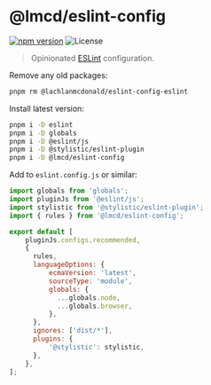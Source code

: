 # @lmcd/eslint-config

[![npm version](https://badge.fury.io/js/@lmcd%2Feslint-config.svg)](https://badge.fury.io/js/@lmcd%2Feslint-config)
![License](https://img.shields.io/github/license/lachlanmcdonald/eslint-config)

> Opinionated [ESLint](https://eslint.org/) configuration.

Remove any old packages:

```sh
pnpm rm @lachlanmcdonald/eslint-config-eslint
```

Install latest version:

```sh
pnpm i -D eslint
pnpm i -D globals
pnpm i -D @eslint/js
pnpm i -D @stylistic/eslint-plugin
pnpm i -D @lmcd/eslint-config
```

Add to `eslint.config.js` or similar:

```js
import globals from 'globals';
import pluginJs from '@eslint/js';
import stylistic from '@stylistic/eslint-plugin';
import { rules } from '@lmcd/eslint-config';

export default [
    pluginJs.configs.recommended,
    {
      rules,
      languageOptions: {
          ecmaVersion: 'latest',
          sourceType: 'module',
          globals: {
            ...globals.node,
            ...globals.browser,
          },
      },
      ignores: ['dist/*'],
      plugins: {
          '@stylistic': stylistic,
      },
    },
];
```
